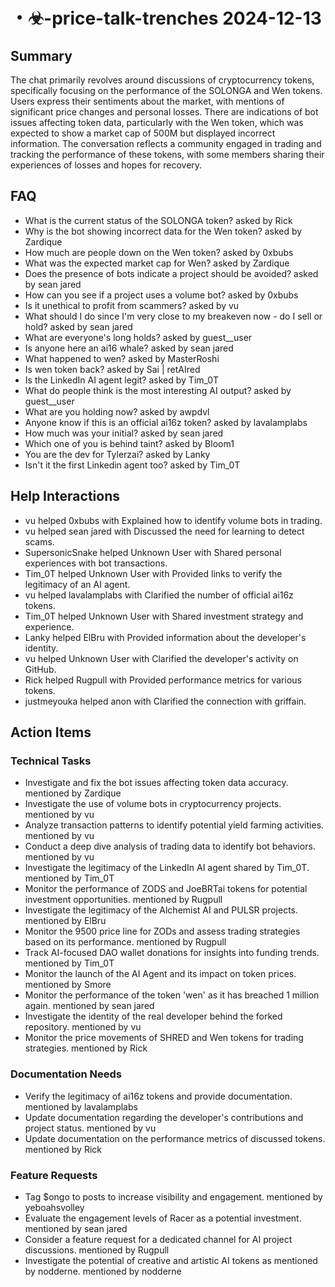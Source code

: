 # ・☣-price-talk-trenches 2024-12-13

## Summary
The chat primarily revolves around discussions of cryptocurrency tokens, specifically focusing on the performance of the SOLONGA and Wen tokens. Users express their sentiments about the market, with mentions of significant price changes and personal losses. There are indications of bot issues affecting token data, particularly with the Wen token, which was expected to show a market cap of 500M but displayed incorrect information. The conversation reflects a community engaged in trading and tracking the performance of these tokens, with some members sharing their experiences of losses and hopes for recovery.

## FAQ
- What is the current status of the SOLONGA token? asked by Rick
- Why is the bot showing incorrect data for the Wen token? asked by Zardique
- How much are people down on the Wen token? asked by 0xbubs
- What was the expected market cap for Wen? asked by Zardique
- Does the presence of bots indicate a project should be avoided? asked by sean jared
- How can you see if a project uses a volume bot? asked by 0xbubs
- Is it unethical to profit from scammers? asked by vu
- What should I do since I'm very close to my breakeven now - do I sell or hold? asked by sean jared
- What are everyone's long holds? asked by guest__user
- Is anyone here an ai16 whale? asked by sean jared
- What happened to wen? asked by MasterRoshi
- Is wen token back? asked by Sai | retAIred
- Is the LinkedIn AI agent legit? asked by Tim_0T
- What do people think is the most interesting AI output? asked by guest__user
- What are you holding now? asked by awpdvl
- Anyone know if this is an official ai16z token? asked by lavalamplabs
- How much was your initial? asked by sean jared
- Which one of you is behind taint? asked by Bloom1
- You are the dev for Tylerzai? asked by Lanky
- Isn't it the first Linkedin agent too? asked by Tim_0T

## Help Interactions
- vu helped 0xbubs with Explained how to identify volume bots in trading.
- vu helped sean jared with Discussed the need for learning to detect scams.
- SupersonicSnake helped Unknown User with Shared personal experiences with bot transactions.
- Tim_0T helped Unknown User with Provided links to verify the legitimacy of an AI agent.
- vu helped lavalamplabs with Clarified the number of official ai16z tokens.
- Tim_0T helped Unknown User with Shared investment strategy and experience.
- Lanky helped ElBru with Provided information about the developer's identity.
- vu helped Unknown User with Clarified the developer's activity on GitHub.
- Rick helped Rugpull with Provided performance metrics for various tokens.
- justmeyouka helped anon with Clarified the connection with griffain.

## Action Items

### Technical Tasks
- Investigate and fix the bot issues affecting token data accuracy. mentioned by Zardique
- Investigate the use of volume bots in cryptocurrency projects. mentioned by vu
- Analyze transaction patterns to identify potential yield farming activities. mentioned by vu
- Conduct a deep dive analysis of trading data to identify bot behaviors. mentioned by vu
- Investigate the legitimacy of the LinkedIn AI agent shared by Tim_0T. mentioned by Tim_0T
- Monitor the performance of ZODS and JoeBRTai tokens for potential investment opportunities. mentioned by Rugpull
- Investigate the legitimacy of the Alchemist AI and PULSR projects. mentioned by ElBru
- Monitor the 9500 price line for ZODs and assess trading strategies based on its performance. mentioned by Rugpull
- Track AI-focused DAO wallet donations for insights into funding trends. mentioned by Tim_0T
- Monitor the launch of the AI Agent and its impact on token prices. mentioned by Smore
- Monitor the performance of the token 'wen' as it has breached 1 million again. mentioned by sean jared
- Investigate the identity of the real developer behind the forked repository. mentioned by vu
- Monitor the price movements of SHRED and Wen tokens for trading strategies. mentioned by Rick

### Documentation Needs
- Verify the legitimacy of ai16z tokens and provide documentation. mentioned by lavalamplabs
- Update documentation regarding the developer's contributions and project status. mentioned by vu
- Update documentation on the performance metrics of discussed tokens. mentioned by Rick

### Feature Requests
- Tag $ongo to posts to increase visibility and engagement. mentioned by yeboahsvolley
- Evaluate the engagement levels of Racer as a potential investment. mentioned by sean jared
- Consider a feature request for a dedicated channel for AI project discussions. mentioned by Rugpull
- Investigate the potential of creative and artistic AI tokens as mentioned by nodderne. mentioned by nodderne